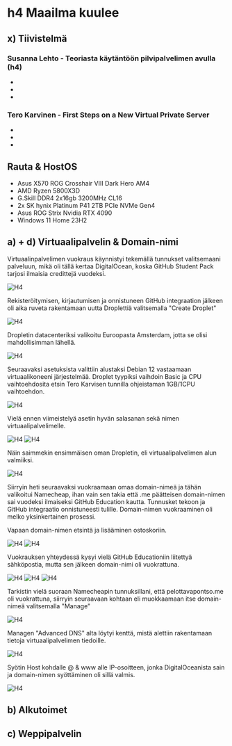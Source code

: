 # h4 Maailma kuulee

## x) Tiivistelmä

### Susanna Lehto - Teoriasta käytäntöön pilvipalvelimen avulla (h4)
-
-
-

### Tero Karvinen - First Steps on a New Virtual Private Server
-
-
-

## Rauta & HostOS
- Asus X570 ROG Crosshair VIII Dark Hero AM4
- AMD Ryzen 5800X3D
- G.Skill DDR4 2x16gb 3200MHz CL16
- 2x SK hynix Platinum P41 2TB PCIe NVMe Gen4
- Asus ROG Strix Nvidia RTX 4090
- Windows 11 Home 23H2

## a) + d) Virtuaalipalvelin & Domain-nimi
Virtuaalinpalvelimen vuokraus käynnistyi tekemällä tunnukset valitsemaani palveluun, mikä oli tällä kertaa DigitalOcean, koska GitHub Student Pack tarjosi ilmaisia credittejä vuodeksi. 

![H4](H4_1.png)

Rekisteröitymisen, kirjautumisen ja onnistuneen GitHub integraation jälkeen oli aika ruveta rakentamaan uutta Droplettiä valitsemalla "Create Droplet"

![H4](H4_2.png)

Dropletin datacenteriksi valikoitu Euroopasta Amsterdam, jotta se olisi mahdollisimman lähellä.

![H4](H4_3.png)

Seuraavaksi asetuksista valittiin alustaksi Debian 12 vastaamaan virtuaalikoneeni järjestelmää. Droplet tyypiksi vaihdoin Basic ja CPU vaihtoehdosita etsin Tero Karvisen tunnilla ohjeistaman 1GB/1CPU vaihtoehdon. 

![H4](H4_4.png)

Vielä ennen viimeistelyä asetin hyvän salasanan sekä nimen virtuaalipalvelimelle.

![H4](H4_5.png)
![H4](H4_6.png)

Näin saimmekin ensimmäisen oman Dropletin, eli virtuaalipalvelimen alun valmiiksi. 

![H4](H4_7.png)

Siirryin heti seuraavaksi vuokraamaan omaa domain-nimeä ja tähän valikoitui Namecheap, ihan vain sen takia että .me päätteisen domain-nimen sai vuodeksi ilmaiseksi GitHub Education kautta. Tunnusket tekoon ja GitHub integraatio onnistuneesti tulille. Domain-nimen vuokraaminen oli melko yksinkertainen prosessi.

Vapaan domain-nimen etsintä ja lisääminen ostoskoriin.

![H4](H4_9.png)
![H4](H4_8.png)

Vuokrauksen yhteydessä kysyi vielä GitHub Educationiin liitettyä sähköpostia, mutta sen jälkeen domain-nimi oli vuokrattuna. 

![H4](H4_10.png)
![H4](H4_11.png)
![H4](H4_12.png)

Tarkistin vielä suoraan Namecheapin tunnuksillani, että pelottavapontso.me oli vuokrattuna, siirryin seuraavaan kohtaan eli muokkaamaan itse domain-nimeä valitsemalla "Manage"

![H4](H4_13.png)

Managen "Advanced DNS" alta löytyi kenttä, mistä alettiin rakentamaan tietoja virtuaalipalvelimen tiedoille.

![H4](H4_14.png)

Syötin Host kohdalle @ & www alle IP-osoitteen, jonka DigitalOceanista sain ja domain-nimen syöttäminen oli sillä valmis. 

![H4](H4_15.png)

## b) Alkutoimet


## c) Weppipalvelin
